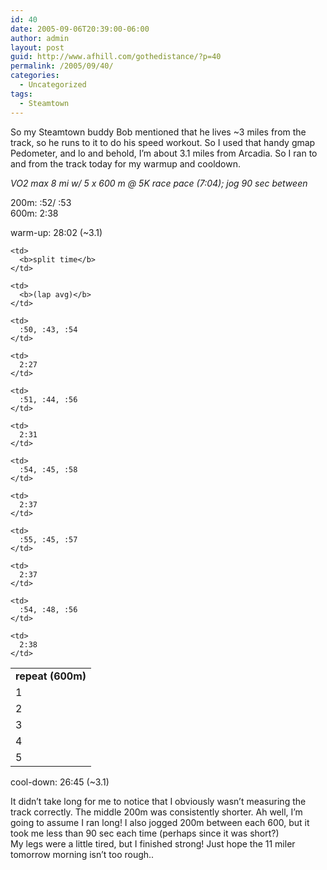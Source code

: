```yaml
---
id: 40
date: 2005-09-06T20:39:00-06:00
author: admin
layout: post
guid: http://www.afhill.com/gothedistance/?p=40
permalink: /2005/09/40/
categories:
  - Uncategorized
tags:
  - Steamtown
---
```

So my Steamtown buddy Bob mentioned that he lives ~3 miles from the track, so he runs to it to do his speed workout. So I used that handy gmap Pedometer, and lo and behold, I&#8217;m about 3.1 miles from Arcadia. So I ran to and from the track today for my warmup and cooldown.

_VO2 max 8 mi w/ 5 x 600 m @ 5K race pace (7:04); jog 90 sec between_

200m: :52/ :53  
600m: 2:38

warm-up: 28:02 (~3.1)

<table cellspacing="0" cellpadding="4" border="0" width="300px">
  <tr>
    <td>
      <b>repeat (600m)</b>
    </td>
    
    <td>
      <b>split time</b>
    </td>
    
    <td>
      <b>(lap avg)</b>
    </td>
  </tr>
  
  <tr>
    <td>
      1
    </td>
    
    <td>
      :50, :43, :54
    </td>
    
    <td>
      2:27
    </td>
  </tr>
  
  <tr>
    <td>
      2
    </td>
    
    <td>
      :51, :44, :56
    </td>
    
    <td>
      2:31
    </td>
  </tr>
  
  <tr>
    <td>
      3
    </td>
    
    <td>
      :54, :45, :58
    </td>
    
    <td>
      2:37
    </td>
  </tr>
  
  <tr>
    <td>
      4
    </td>
    
    <td>
      :55, :45, :57
    </td>
    
    <td>
      2:37
    </td>
  </tr>
  
  <tr>
    <td>
      5
    </td>
    
    <td>
      :54, :48, :56
    </td>
    
    <td>
      2:38
    </td>
  </tr>
</table>

cool-down: 26:45 (~3.1)

It didn&#8217;t take long for me to notice that I obviously wasn&#8217;t measuring the track correctly. The middle 200m was consistently shorter. Ah well, I&#8217;m going to assume I ran long! I also jogged 200m between each 600, but it took me less than 90 sec each time (perhaps since it was short?)  
My legs were a little tired, but I finished strong! Just hope the 11 miler tomorrow morning isn&#8217;t too rough..
